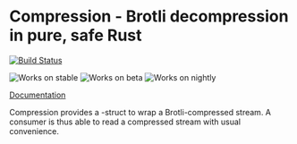 # Compression - Brotli decompression in pure, safe Rust

[![Build Status](https://api.travis-ci.org/ende76/compression.png?branch=master)](https://travis-ci.org/ende76/compression)

![Works on stable](https://img.shields.io/badge/works%20on-stable-brightgreen.svg)
![Works on beta](https://img.shields.io/badge/works%20on-beta-brightgreen.svg)
![Works on nightly](https://img.shields.io/badge/works%20on-nightly-brightgreen.svg)

[Documentation](http://ende76.github.io/compression/compression/)

Compression provides a <Read>-struct to wrap a Brotli-compressed stream. A consumer is thus able to read a compressed stream with usual convenience.